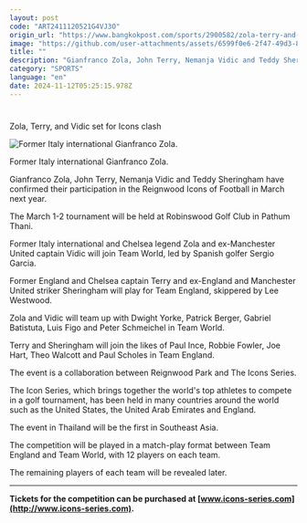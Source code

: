 ```yaml
---
layout: post
code: "ART2411120521G4VJ3O"
origin_url: "https://www.bangkokpost.com/sports/2900582/zola-terry-and-vidic-set-for-icons-clash"
image: "https://github.com/user-attachments/assets/6599f0e6-2f47-49d3-8111-29237aad0c84"
title: ""
description: "Gianfranco Zola, John Terry, Nemanja Vidic and Teddy Sheringham have confirmed their participation in the Reignwood Icons of Football in March next year."
category: "SPORTS"
language: "en"
date: 2024-11-12T05:25:15.978Z
---
```


# 

Zola, Terry, and Vidic set for Icons clash

![Former Italy international Gianfranco Zola.](https://github.com/user-attachments/assets/d65c0b2b-4846-4790-8ee4-cd63e8e331b5)

Former Italy international Gianfranco Zola.

Gianfranco Zola, John Terry, Nemanja Vidic and Teddy Sheringham have confirmed their participation in the Reignwood Icons of Football in March next year.

The March 1-2 tournament will be held at Robinswood Golf Club in Pathum Thani.

Former Italy international and Chelsea legend Zola and ex-Manchester United captain Vidic will join Team World, led by Spanish golfer Sergio Garcia.

Former England and Chelsea captain Terry and ex-England and Manchester United striker Sheringham will play for Team England, skippered by Lee Westwood.

Zola and Vidic will team up with Dwight Yorke, Patrick Berger, Gabriel Batistuta, Luis Figo and Peter Schmeichel in Team World.

Terry and Sheringham will join the likes of Paul Ince, Robbie Fowler, Joe Hart, Theo Walcott and Paul Scholes in Team England.

The event is a collaboration between Reignwood Park and The Icons Series.

The Icon Series, which brings together the world's top athletes to compete in a golf tournament, has been held in many countries around the world such as the United States, the United Arab Emirates and England.

The event in Thailand will be the first in Southeast Asia.

The competition will be played in a match-play format between Team England and Team World, with 12 players on each team.

The remaining players of each team will be revealed later.

* * *

**Tickets for the competition can be purchased at [www.icons-series.com](http://www.icons-series.com).**